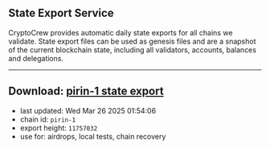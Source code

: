 ## State Export Service
CryptoCrew provides automatic daily state exports for all chains we validate. State export files can be used as genesis files and are a snapshot of the current blockchain state, including all validators, accounts, balances and delegations.

---
**Download: [pirin-1 state export](https://dl-eu2.ccvalidators.com/SERVICE/nolus/pirin-1_export_11757032.json)**
---

- last updated: Wed Mar 26 2025 01:54:06
- chain id: `pirin-1`
- export height: `11757032`
- use for: airdrops, local tests, chain recovery
